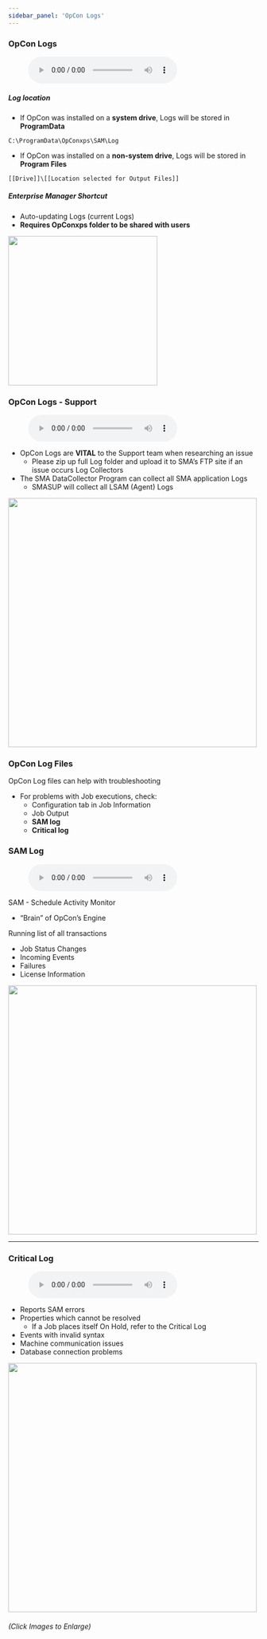 ```yaml
---
sidebar_panel: 'OpCon Logs'
---
```


### OpCon Logs

<figure>
    <audio
        controls
        src="audiobasic/OpConLogs.mp3">
            Your browser does not support the
            <code>audio</code> element.
    </audio>
</figure>

##### Log location  

* If OpCon was installed on a **system drive**, Logs will be stored in **ProgramData**  
```
C:\ProgramData\OpConxps\SAM\Log
```
* If OpCon was installed on a **non-system drive**, Logs will be stored in **Program Files**  
```
[[Drive]]\[[Location selected for Output Files]]
```

##### Enterprise Manager Shortcut  

  * Auto-updating Logs (current Logs)
  * **Requires OpConxps folder to be shared with users**

<a href="imgbasic/Picture53.png" target="_blank"><img src="imgbasic/Picture53.png" width="300"></img></a>  

### OpCon Logs - Support

<figure>
    <audio
        controls
        src="audiobasic/OpConLogsSupport.mp3">
            Your browser does not support the
            <code>audio</code> element.
    </audio>
</figure>

* OpCon Logs are **VITAL** to the Support team when researching an issue
  * Please zip up full Log folder and upload it to SMA’s FTP site if an issue occurs
Log Collectors
* The SMA DataCollector Program can collect all SMA application Logs
  * SMASUP will collect all LSAM (Agent) Logs

<a href="imgbasic/Picture54.png" target="_blank"><img src="imgbasic/Picture54.png" width="500"></img></a>  

### OpCon Log Files

OpCon Log files can help with troubleshooting  

* For problems with Job executions, check:
  * Configuration tab in Job Information
  * Job Output
  * **SAM log**
  * **Critical log**

### SAM Log

<figure>
    <audio
        controls
        src="audiobasic/SAMLog.mp3">
            Your browser does not support the
            <code>audio</code> element.
    </audio>
</figure>

SAM - Schedule Activity Monitor  

* “Brain” of OpCon’s Engine  

Running list of all transactions  

* Job Status Changes
* Incoming Events
* Failures
* License Information 

<a href="imgbasic/Picture55.png" target="_blank"><img src="imgbasic/Picture55.png" width="500"></img></a>  

---

### Critical Log

<figure>
    <audio
        controls
        src="audiobasic/CriticalLog.mp3">
            Your browser does not support the
            <code>audio</code> element.
    </audio>
</figure>

* Reports SAM errors
* Properties which cannot be resolved
  * If a Job places itself On Hold, refer to the Critical Log
* Events with invalid syntax
* Machine communication issues
* Database connection problems

<a href="imgbasic/Picture56.png" target="_blank"><img src="imgbasic/Picture56.png" width="500"></img></a>  

###### (Click Images to Enlarge)
